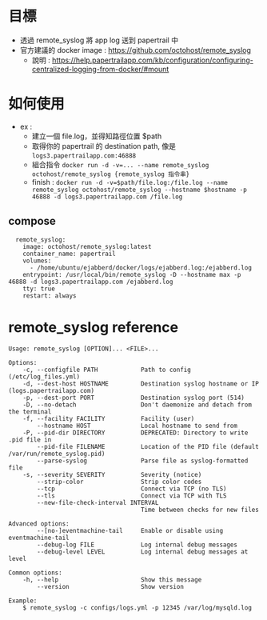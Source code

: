 # 目標
- 透過 remote_syslog 將 app log 送到 papertrail 中
- 官方建議的 docker image : https://github.com/octohost/remote_syslog
	- 說明 : https://help.papertrailapp.com/kb/configuration/configuring-centralized-logging-from-docker/#mount

# 如何使用

- ex : 
	- 建立一個 file.log，並得知路徑位置 $path
	- 取得你的 papertrail 的 destination path, 像是 `logs3.papertrailapp.com:46888`
	- 組合指令 `docker run -d -v=... --name remote_syslog octohost/remote_syslog {remote_syslog 指令串}`
	- finish : `docker run -d -v=$path/file.log:/file.log --name remote_syslog octohost/remote_syslog --hostname $hostname -p 46888 -d logs3.papertrailapp.com /file.log`

## compose
```
  remote_syslog:
    image: octohost/remote_syslog:latest
    container_name: papertrail
    volumes:
      - /home/ubuntu/ejabberd/docker/logs/ejabberd.log:/ejabberd.log
    entrypoint: /usr/local/bin/remote_syslog -D --hostname max -p 46888 -d logs3.papertrailapp.com /ejabberd.log
    tty: true
    restart: always
```

# remote_syslog reference

```
Usage: remote_syslog [OPTION]... <FILE>...

Options:
    -c, --configfile PATH            Path to config (/etc/log_files.yml)
    -d, --dest-host HOSTNAME         Destination syslog hostname or IP (logs.papertrailapp.com)
    -p, --dest-port PORT             Destination syslog port (514)
    -D, --no-detach                  Don't daemonize and detach from the terminal
    -f, --facility FACILITY          Facility (user)
        --hostname HOST              Local hostname to send from
    -P, --pid-dir DIRECTORY          DEPRECATED: Directory to write .pid file in
        --pid-file FILENAME          Location of the PID file (default /var/run/remote_syslog.pid)
        --parse-syslog               Parse file as syslog-formatted file
    -s, --severity SEVERITY          Severity (notice)
        --strip-color                Strip color codes
        --tcp                        Connect via TCP (no TLS)
        --tls                        Connect via TCP with TLS
        --new-file-check-interval INTERVAL
                                     Time between checks for new files

Advanced options:
        --[no-]eventmachine-tail     Enable or disable using eventmachine-tail
        --debug-log FILE             Log internal debug messages
        --debug-level LEVEL          Log internal debug messages at level

Common options:
    -h, --help                       Show this message
        --version                    Show version

Example:
    $ remote_syslog -c configs/logs.yml -p 12345 /var/log/mysqld.log
```